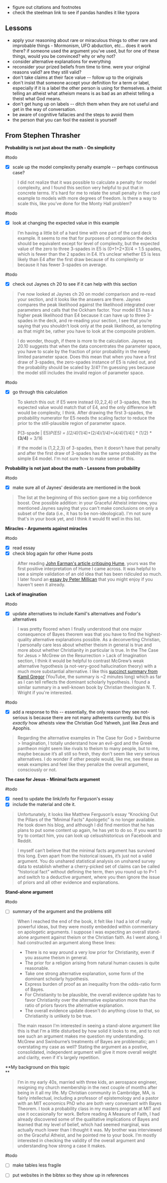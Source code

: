 * figure out citations and footnotes
* check the steelman link to see if pandas handles it like typora



## Lessons


- apply your reasoning about rare or miraculous things to other rare and improbable things - Mormonism, UFO abduction, etc...  does it work there?  if someone used the argument you've used, but for one of these things, would you be convinced?  why or why not?
- consider alternative explanations for everything
- reconsider your prized beliefs from time to time.  were your original reasons valid?  are they still valid?
- don't take claims at their face value -- follow up to the originals
- don't insist that someone accept your definition for a term or label, especially if it is a label the other person is using for themselves.  a theist telling an atheist what atheism means is as bad as an atheist telling a theist what God means.  
- don't get hung up on labels -- ditch them when they are not useful and get in the way of conversation.
- be aware of cognitive fallacies and the steps to avoid them
- the person that you can fool the easiest is yourself

## From Stephen Thrasher

**Probability is not just about the math - On simplicity**


#todo
- [x] scale up the model complexity penalty example -- perhaps continuous case?
>I did not realize that it was possible to calculate a penalty for model complexity, and I found this section very helpful to put that in concrete terms. It's hard for me to relate the small penalty in the card example to models with more degrees of freedom. Is there a way to scale this, like you’ve done for the Monty Hall problem?


#todo   
- [x] look at changing the expected value in this example
>I’m having a little bit of a hard time with one part of the card deck example. It seems to me that for purposes of comparison the decks should be equivalent except for level of complexity, but the expected value of the zero to three 3-spades in E5 is (0+1+2+3)/4 = 1.5 spades, which is fewer than the 2 spades in E4. It’s unclear whether E5 is less likely than E4 after the first draw because of its complexity or because it has fewer 3-spades on average.

  
#todo   
- [x] check out Jaynes ch 20 to see if it can help with this section
>I've now looked at Jaynes ch 20 on model comparison and re-read your section, and it looks like the answers are there. Jaynes compares the peak likelihood against the likelihood integrated over parameters and calls that the Ockham factor. Your model E5 has a higher peak likelihood than E4 because it can have up to three 3-spades in the deck, and re-reading your section, I see that you’re saying that you shouldn’t look only at the peak likelihood, as tempting as that might be, rather you have to look at the composite problem.

  
>I do wonder, though, if there is more to the calculation. Jaynes eq 20.10 suggests that when the data concentrates the parameter space, you have to scale by the fraction of prior probability in the newly limited parameter space. Does this mean that when you have a first draw of 3-spades, the zero-spades instance of E5 is ruled out, and the probability should be scaled by 3/4? I’m guessing yes because the model still includes the invalid region of parameter space.


#todo 
- [x] go through this calculation
>To sketch this out: if E5 were instead {0,2,2,4} of 3-spades, then its expected value would match that of E4, and the only difference left would be complexity, I think. After drawing the first 3-spades, the probability numerator for E5 needs the scaling factor to reduce the prior to the still-plausible region of parameter space.


> P(3-spade | E5)*P(E5) = [(2/4)*(1/4)+(2/4)*(1/4)+(4/4)*(1/4)] * (1/2) * **(3/4)** = 3/16

> If the model is {1,2,2,3} of 3-spades, then it doesn't have that penalty and after the first draw of 3-spades has the same probability as the simple E4 model. I'm not sure how to make sense of this.

  

**Probability is not just about the math - Lessons from probability**

#todo 
- [x] make sure all of Jaynes' desiderata are mentioned in the book
>The list at the beginning of this section gave me a big confidence boost. One possible addition: in your Graceful Atheist interview, you mentioned Jaynes saying that you can't make conclusions on only a subset of the data (i.e., it has to be non-ideological). I'm not sure that's in your book yet, and I think it would fit well in this list.

  

**Miracles - Arguments against miracles**

#todo 
- [x] read essay
- [x] check blog again for other Hume posts
>After reading [John Earman's article critiquing Hume](https://nam12.safelinks.protection.outlook.com/?url=https%3A%2F%2Fsites.pitt.edu%2F~jearman%2FEarman2002a.pdf&data=04%7C01%7C%7Cace836fc94ee4ed1a3d108d9d06084a7%7C6c853569e95e43788926ab9501a771a3%7C0%7C0%7C637769937486238332%7CUnknown%7CTWFpbGZsb3d8eyJWIjoiMC4wLjAwMDAiLCJQIjoiV2luMzIiLCJBTiI6Ik1haWwiLCJXVCI6Mn0%3D%7C3000&sdata=5ovLNYB%2F2WCbdVtk88RHhWbTY1RkJBwI4WYYzDINZ3g%3D&reserved=0 "https://nam12.safelinks.protection.outlook.com/?url=https%3A%2F%2Fsites.pitt.edu%2F~jearman%2FEarman2002a.pdf&data=04%7C01%7C%7Cace836fc94ee4ed1a3d108d9d06084a7%7C6c853569e95e43788926ab9501a771a3%7C0%7C0%7C637769937486238332%7CUnknown%7CTWFpbGZsb3d8eyJWIjoiMC4wLjAwMDAiLCJQIjoiV2luMzIiLCJBTiI6Ik1haWwiLCJXVCI6Mn0%3D%7C3000&sdata=5ovLNYB%2F2WCbdVtk88RHhWbTY1RkJBwI4WYYzDINZ3g%3D&reserved=0"), yours was the first positive interpretation of Hume I came across. It was helpful to see a simple validation of an old idea that has been ridiculed so much. I later found an [essay by Peter Millican](https://nam12.safelinks.protection.outlook.com/?url=https%3A%2F%2Fdavidhume.org%2Fscholarship%2Fpapers%2Fmillican%2F2013_Earman_Miracles.pdf&data=04%7C01%7C%7Cace836fc94ee4ed1a3d108d9d06084a7%7C6c853569e95e43788926ab9501a771a3%7C0%7C0%7C637769937486238332%7CUnknown%7CTWFpbGZsb3d8eyJWIjoiMC4wLjAwMDAiLCJQIjoiV2luMzIiLCJBTiI6Ik1haWwiLCJXVCI6Mn0%3D%7C3000&sdata=dGqxN8Qmnrxcf0oBX4JoDX%2Fpy7%2BZ5RMTFLsqq2SY4bk%3D&reserved=0 "https://nam12.safelinks.protection.outlook.com/?url=https%3A%2F%2Fdavidhume.org%2Fscholarship%2Fpapers%2Fmillican%2F2013_Earman_Miracles.pdf&data=04%7C01%7C%7Cace836fc94ee4ed1a3d108d9d06084a7%7C6c853569e95e43788926ab9501a771a3%7C0%7C0%7C637769937486238332%7CUnknown%7CTWFpbGZsb3d8eyJWIjoiMC4wLjAwMDAiLCJQIjoiV2luMzIiLCJBTiI6Ik1haWwiLCJXVCI6Mn0%3D%7C3000&sdata=dGqxN8Qmnrxcf0oBX4JoDX%2Fpy7%2BZ5RMTFLsqq2SY4bk%3D&reserved=0") that you might enjoy if you haven't seen it already.

  

**Lack of imagination**  

#todo 
- [x] update alternatives to include Kamil's alternatives and Fodor's alternatives
>I was pretty floored when I finally understood that one major consequence of Bayes theorem was that you have to find the highest-quality alternative explanations possible. As a deconverting Christian, I personally care less about whether theism in general is true and more about whether Christianity in particular is true. In the The Case for Jesus > McGrew on the Resurrection > Lack of Imagination section, I think it would be helpful to contrast McGrew’s weak alternative hypothesis (a not-very-good hallucination theory) with a much more substantial alternative. I like this [succinct summary from Kamil Gregor](https://nam12.safelinks.protection.outlook.com/?url=https%3A%2F%2Fyoutu.be%2FDRNIXn1xD_0%3Ft%3D340&data=04%7C01%7C%7Cace836fc94ee4ed1a3d108d9d06084a7%7C6c853569e95e43788926ab9501a771a3%7C0%7C0%7C637769937486238332%7CUnknown%7CTWFpbGZsb3d8eyJWIjoiMC4wLjAwMDAiLCJQIjoiV2luMzIiLCJBTiI6Ik1haWwiLCJXVCI6Mn0%3D%7C3000&sdata=BV6zIVTtp2h2MRQumud01sL51cMGkitG50WTkGZV%2Fd0%3D&reserved=0 "https://nam12.safelinks.protection.outlook.com/?url=https%3A%2F%2Fyoutu.be%2FDRNIXn1xD_0%3Ft%3D340&data=04%7C01%7C%7Cace836fc94ee4ed1a3d108d9d06084a7%7C6c853569e95e43788926ab9501a771a3%7C0%7C0%7C637769937486238332%7CUnknown%7CTWFpbGZsb3d8eyJWIjoiMC4wLjAwMDAiLCJQIjoiV2luMzIiLCJBTiI6Ik1haWwiLCJXVCI6Mn0%3D%7C3000&sdata=BV6zIVTtp2h2MRQumud01sL51cMGkitG50WTkGZV%2Fd0%3D&reserved=0") (YouTube, the summary is ~2 minutes long) which as far as I can tell reflects the dominant scholarly hypothesis. I found a similar summary in a well-known book by Christian theologian N. T. Wright if you're interested.

  
#todo 
- [x] add a response to this -- essentially, the only reason they see not-serious is because there are not many adherents currently.  but this is *exactly* how atheists view the Christian God Yahweh, just like Zeus and Apophis.
>Regarding the alternative examples in The Case for God > Swinburne > Imagination, I totally understand how an evil-god and the Greek pantheon might seem like rivals to theism to many people, but to me, maybe because it’s all still so fresh, they don't seem like very serious alternatives. I do wonder if other people would, like me, see these as weak examples and feel like they penalize the overall argument, consciously or not.

  

**The case for Jesus - Minimal facts argument**

#todo 
- [x] need to update the link/info for Ferguson's essay
- [x] include the material and cite it.
>Unfortunately, it looks like Matthew Ferguson’s essay “Knocking Out the Pillars of the “Minimal Facts” Apologetic” is no longer available. He took down his blog, and although I did find mention that he has plans to put some content up again, he has yet to do so. If you want to try to contact him, you can look up celsushistoricus on Facebook and Reddit.


>I myself can’t believe that the minimal facts argument has survived this long. Even apart from the historical issues, it’s just not a valid argument. You do unshared statistical analysis on unshared survey data to establish whether a cherry-picked set of claims can be called “historical fact” without defining the term, then you round up to P=1 and switch to a deductive argument, where you then ignore the issue of priors and all other evidence and explanations.

  

**Stand-alone argument**

#todo 
- [ ] summary of the argument and the problems still

>When I reached the end of the book, it felt like I had a lot of really powerful ideas, but they were mostly embedded within commentary on apologetic arguments. I suppose I was expecting an overall stand-alone argument against theism or the Christian faith. As I went along, I had constructed an argument along these lines:  
  
>* There is no way around a very low prior for Christianity, even if you assume theism in general.  
>* The prior for a religion arising from natural human causes is quite reasonable.  
>* Take one strong alternative explanation, some form of the dominant scholarly hypothesis.  
>* Express burden of proof as an inequality from the odds-ratio form of Bayes.  
>* For Christianity to be plausible, the overall evidence update has to favor Christianity over the alternative explanation more than the ratio of priors favors the alternative explanation.  
>* The overall evidence update doesn't do anything close to that, so Christianity is unlikely to be true.  
  
>The main reason I'm interested in seeing a stand-alone argument like this is that I'm a little disturbed by how solid it looks to me, and to not see such an argument makes me question my understanding. McGrew and Swinburne’s treatments of Bayes are problematic; am I overstating my case as well? Stating the argument as a postive, consolidated, independent argument will give it more overall weight and clarity, even if it's largely repetition.

  
>
**My background on this topic  
**

>I’m in my early 40s, married with three kids, an aerospace engineer, resigning my church membership in the next couple of months after being in it all my life. My Christian community in Cambridge, MA, is fairly intellectual, including a professor of epistemology and a pastor with an MIT economics PhD who are both very conversant with Bayes Theorem. I took a probability class in my masters program at MIT and use it occasionally for work. Before reading A Measure of Faith, I had already discovered some of the qualitative implications of Bayes and learned that my level of belief, which had seemed marginal, was actually much lower than I thought it was. My brother was interviewed on the Graceful Atheist, and he pointed me to your book. I’m mostly interested in checking the validity of the overall argument and understanding how strong a case it makes.



#todo 
- [ ] make tables less fragile
- [ ] put websites in  the bibtex so they show up in references


